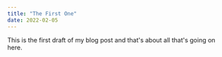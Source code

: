 ```yaml
---
title: "The First One"
date: 2022-02-05
---
```

This is the first draft of my blog post and that's about all that's going on here.
